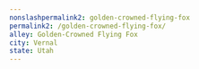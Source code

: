 ```yaml
---
﻿nonslashpermalink2: golden-crowned-flying-fox
permalink2: /golden-crowned-flying-fox/
alley: Golden-Crowned Flying Fox
city: Vernal
state: Utah
---
```

